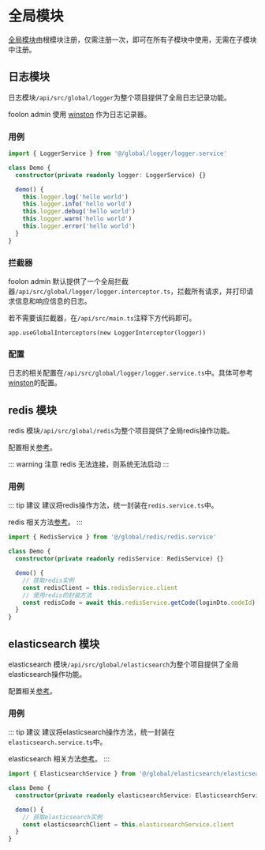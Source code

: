 # 全局模块

[全局模块](https://nest.nodejs.cn/modules#%E5%85%A8%E5%B1%80%E6%A8%A1%E5%9D%97)由根模块注册，仅需注册一次，即可在所有子模块中使用，无需在子模块中注册。

## 日志模块

日志模块`/api/src/global/logger`为整个项目提供了全局日志记录功能。

foolon admin 使用 [winston](https://github.com/winstonjs/winston) 作为日志记录器。

### 用例

```typescript
import { LoggerService } from '@/global/logger/logger.service'

class Demo {
  constructor(private readonly logger: LoggerService) {}

  demo() {
    this.logger.log('hello world')
    this.logger.info('hello world')
    this.logger.debug('hello world')
    this.logger.warn('hello world')
    this.logger.error('hello world')
  }
}
```

### 拦截器

foolon admin 默认提供了一个全局拦截器`/api/src/global/logger/logger.interceptor.ts`，拦截所有请求，并打印请求信息和响应信息的日志。

若不需要该拦截器，在`/api/src/main.ts`注释下方代码即可。

```typescript:line-numbers=20
app.useGlobalInterceptors(new LoggerInterceptor(logger))
```

### 配置

日志的相关配置在`/api/src/global/logger/logger.service.ts`中。具体可参考[winston](https://github.com/winstonjs/winston)的配置。

## redis 模块

redis 模块`/api/src/global/redis`为整个项目提供了全局redis操作功能。

配置相关[参考](https://redis.io/docs/latest/develop/connect/clients/nodejs/)。

::: warning 注意
redis 无法连接，则系统无法启动
:::

### 用例

::: tip 建议
建议将redis操作方法，统一封装在`redis.service.ts`中。

redis 相关方法[参考](https://redis.io/docs/latest/commands/)。
:::

```typescript
import { RedisService } from '@/global/redis/redis.service'

class Demo {
  constructor(private readonly redisService: RedisService) {}

  demo() {
    // 获取redis实例
    const redisClient = this.redisService.client
    // 使用redis的封装方法
    const redisCode = await this.redisService.getCode(loginDto.codeId)
  }
}
```

## elasticsearch 模块

elasticsearch 模块`/api/src/global/elasticsearch`为整个项目提供了全局elasticsearch操作功能。

配置相关[参考](https://www.elastic.co/guide/en/elasticsearch/client/javascript-api/current/index.html)。

### 用例

::: tip 建议
建议将elasticsearch操作方法，统一封装在`elasticsearch.service.ts`中。

elasticsearch 相关方法[参考](https://www.elastic.co/guide/en/elasticsearch/client/javascript-api/current/api-reference.html)。
:::

```typescript
import { ElasticsearchService } from '@/global/elasticsearch/elasticsearch.service'

class Demo {
  constructor(private readonly elasticsearchService: ElasticsearchService) {}

  demo() {
    // 获取elasticsearch实例
    const elasticsearchClient = this.elasticsearchService.client
  }
}
```
